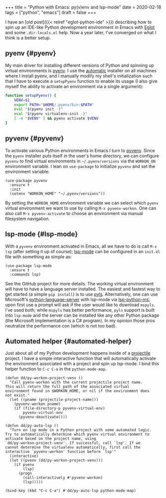 +++
title = "Python with Emacs: py(v)env and lsp-mode"
date = 2020-02-18
tags = ["python", "emacs"]
draft = false
+++

I have an [old post]({{< relref "eglot-python-ide" >}}) describing how to spin up an IDE-like Python
development environment in Emacs with [Eglot](https://github.com/joaotavora/eglot) and some
`.dir-locals.el` help. Now a year later, I've converged on what I
think is a better setup.


## pyenv {#pyenv}

My main driver for installing different versions of Python and
spinning up virtual environments is [pyenv](https://github.com/pyenv/pyenv). I use the [automatic](https://github.com/pyenv/pyenv-installer)
installer on all machines where I install pyenv, and I manually
modify my shell's initialization such that I have to execute a
`setupPyenv` function to enable its usage (I also give myself the
ability to activate an environment via a single argument):

```bash
function setupPyenv() {
    VENV=$1
    export PATH="$HOME/.pyenv/bin:$PATH"
    eval "$(pyenv init -)"
    eval "$(pyenv virtualenv-init -)"
    [ -n "$VENV" ] && pyenv activate $VENV
}
```


## pyvenv {#pyvenv}

To activate various Python environments in Emacs I turn to
[pyvenv](https://github.com/jorgenschaefer/pyvenv). Since the `pyenv` installer puts itself in the user's home
directory, we can configure `pyvenv` to find virtual environments
in `~/.pyenv/versions` via the `WORKON_ON` environment variable.
I lean on `use-package` to initialize `pyvenv` and set the
environment variable:

```emacs-lisp
(use-package pyvenv
  :ensure t
  :init
  (setenv "WORKON_HOME" "~/.pyenv/versions"))
```

By setting the `WORKON_HOME` environment variable we can select
which `pyenv` virtual environment we want to use by calling `M-x
    pyvenv-workon`. One can also call `M-x pyvenv-activate` to choose
an environment via manual filesystem navigation.


## lsp-mode {#lsp-mode}

With a `pyvenv` environment activated in Emacs, all we have to do
is call `M-x lsp` (after setting it up of course); [lsp-mode](https://github.com/emacs-lsp/lsp-mode) can be
configured in an `init.el` file with something as simple as:

```emacs-lisp
(use-package lsp-mode
  :ensure t
  :commands lsp)
```

See the GitHub project for more details. The working virtual
environment will have to have a language server installed. The
easiest and fastest way to get started (a simple `pip install`) is
to use [pyls](https://github.com/palantir/python-language-server). Alternatively, one can use Microsoft's
[python-language-server](https://github.com/microsoft/python-language-server) with lsp-mode via [lsp-python-ms](https://github.com/emacs-lsp/lsp-python-ms); upon first
use a prompt will ask if the user would like to download
`mspyls`. I've used both; while `mspyls` has better performance,
`pyls` support is built into `lsp-mode` and the server can be
installed like any other Python package (the Microsoft
implementation is a C# program). In my opinion those pros
neutralize the performance con (which is not too bad).


## Automated helper {#automated-helper}

Just about all of my Python development happens inside of a
[projectile](https://github.com/bbatsov/projectile) project. I have a simple interactive function that will
automatically activate the environment associated with a project
and spin up lsp-mode. I bind this helper function to `C-c C-a` in
the `python-mode-map`.

```emacs-lisp
(defun dd/py-workon-project-venv ()
  "Call pyenv-workon with the current projectile project name.
This will return the full path of the associated virtual
environment found in $WORKON_HOME, or nil if the environment does
not exist."
  (let ((pname (projectile-project-name)))
    (pyvenv-workon pname)
    (if (file-directory-p pyvenv-virtual-env)
        pyvenv-virtual-env
      (pyvenv-deactivate))))

(defun dd/py-auto-lsp ()
  "Turn on lsp mode in a Python project with some automated logic.
Try to automatically determine which pyenv virtual environment to
activate based on the project name, using
`dd/py-workon-project-venv'. If successful, call `lsp'. If we
cannot determine the virtualenv automatically, first call the
interactive `pyvenv-workon' function before `lsp'"
  (interactive)
  (let ((pvenv (dd/py-workon-project-venv)))
    (if pvenv
        (lsp)
      (progn
        (call-interactively #'pyvenv-workon)
        (lsp)))))

(bind-key (kbd "C-c C-a") #'dd/py-auto-lsp python-mode-map)
```
